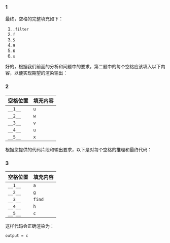 
### 1

最终，空格的完整填充如下：

1. `.filter`
2. `f`
3. `5`
4. `9`
5. `6`
6. `s`



好的，根据我们前面的分析和问题中的要求，第二题中的每个空格应该填入以下内容，以便实现期望的渲染输出：

### 2

| 空格位置 | 填充内容 |
|----------|----------|
| `__1__`  | `u`      |
| `__2__`  | `w`      |
| `__3__`  | `v`      |
| `__4__`  | `u`      |
| `__5__`  | `x`      |





根据您提供的代码片段和输出要求，以下是对每个空格的推理和最终代码：

### 3
| 空格位置 | 填充内容 |
|----------|----------|
| `__1__`  | `a`      |
| `__2__`  | `g`      |
| `__3__`  | `find`   |
| `__4__`  | `h`      |
| `__5__`  | `c`      |

这样代码会正确渲染为：

```plaintext
output = c
```